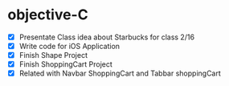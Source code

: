# objective-C
- [x] Presentate Class idea about Starbucks for class 2/16
- [x] Write code for iOS Application
- [x] Finish Shape Project
- [x] Finish ShoppingCart Project
- [x] Related with Navbar ShoppingCart and Tabbar shoppingCart
